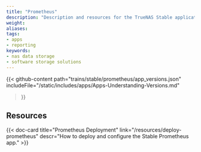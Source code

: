 ```yaml
---
title: "Prometheus"
description: "Description and resources for the TrueNAS Stable application called Prometheus."
weight:
aliases:
tags:
- apps
- reporting
keywords:
- nas data storage
- software storage solutions
---
```


{{< github-content 
    path="trains/stable/prometheus/app_versions.json"
	includeFile="/static/includes/apps/Apps-Understanding-Versions.md"
>}}

## Resources

<div class="docs-sections">

{{< doc-card title="Prometheus Deployment" link="/resources/deploy-prometheus"
descr="How to deploy and configure the Stable Prometheus app." >}}

</div>